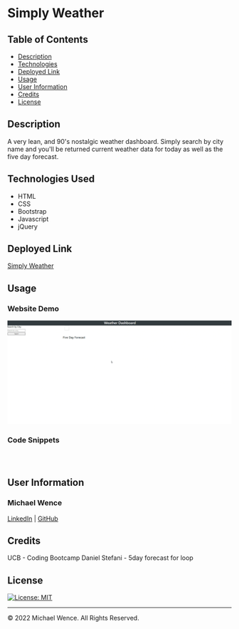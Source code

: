 # Simply Weather


## Table of Contents


- [Description](#description)
- [Technologies](#technologies)
- [Deployed Link](#link)
- [Usage](#usage)
- [User Information](#userinformation)
- [Credits](#credits)
- [License](#license)

## Description
A very lean, and 90's nostalgic weather dashboard. Simply search by city name and you'll be returned current weather data for today as well as the five day forecast.

## Technologies Used

- HTML
- CSS
- Bootstrap
- Javascript
- jQuery

## Deployed Link

[Simply Weather](https://mtwence.github.io/simply-weather/)

## Usage

### Website Demo

![dashboard demo](./assets/images/simply-weather-demo.gif)

### Code Snippets

```ruby

```


```ruby

```


```ruby

```

## User Information

### **Michael Wence**
[LinkedIn](https://www.linkedin.com/in/michael-wence/) |
[GitHub](https://github.com/mtwence)

## Credits

UCB - Coding Bootcamp
Daniel Stefani - 5day forecast for loop


## License

[![License: MIT](https://img.shields.io/badge/License-MIT-yellow.svg)](https://opensource.org/licenses/MIT)

---

© 2022 Michael Wence. All Rights Reserved.